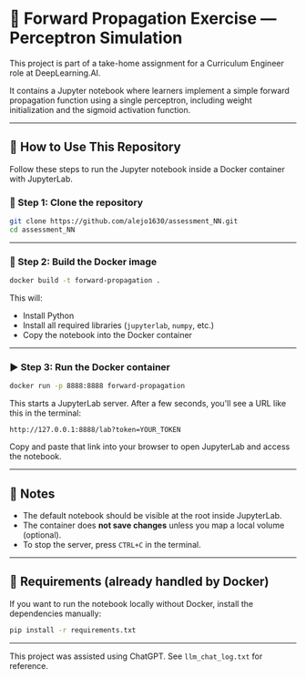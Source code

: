 
# 🧠 Forward Propagation Exercise — Perceptron Simulation

This project is part of a take-home assignment for a Curriculum Engineer role at DeepLearning.AI.

It contains a Jupyter notebook where learners implement a simple forward propagation function using a single perceptron, including weight initialization and the sigmoid activation function.


---

## 🚀 How to Use This Repository

Follow these steps to run the Jupyter notebook inside a Docker container with JupyterLab.

### 🔁 Step 1: Clone the repository

```bash
git clone https://github.com/alejo1630/assessment_NN.git
cd assessment_NN
```

---

### 🐳 Step 2: Build the Docker image

```bash
docker build -t forward-propagation .
```

This will:
- Install Python
- Install all required libraries (`jupyterlab`, `numpy`, etc.)
- Copy the notebook into the Docker container

---

### ▶️ Step 3: Run the Docker container

```bash
docker run -p 8888:8888 forward-propagation
```

This starts a JupyterLab server. After a few seconds, you'll see a URL like this in the terminal:

```
http://127.0.0.1:8888/lab?token=YOUR_TOKEN
```

Copy and paste that link into your browser to open JupyterLab and access the notebook.

---

## 📌 Notes

- The default notebook should be visible at the root inside JupyterLab.
- The container does **not save changes** unless you map a local volume (optional).
- To stop the server, press `CTRL+C` in the terminal.

---

## 🧪 Requirements (already handled by Docker)

If you want to run the notebook locally without Docker, install the dependencies manually:

```bash
pip install -r requirements.txt
```


 
---

This project was assisted using ChatGPT. See `llm_chat_log.txt` for reference.
